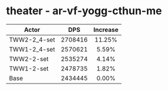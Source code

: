 # theater - ar-vf-yogg-cthun-me
| Actor | DPS | Increase |
|---|:---:|:---:|
|TWW2-2_4-set|2708416|11.25%|
|TWW1-2_4-set|2570621|5.59%|
|TWW2-2-set|2535274|4.14%|
|TWW1-2-set|2478735|1.82%|
|Base|2434445|0.00%|
